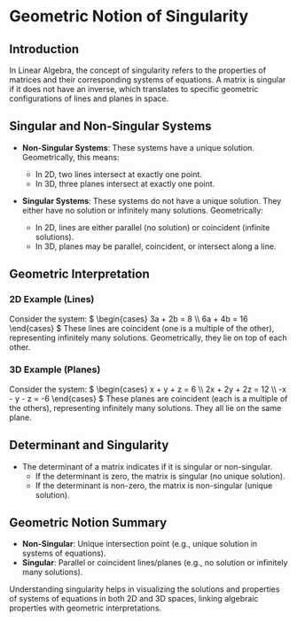 # Geometric Notion of Singularity

## Introduction
In Linear Algebra, the concept of singularity refers to the properties of matrices and their corresponding systems of equations. A matrix is singular if it does not have an inverse, which translates to specific geometric configurations of lines and planes in space.

## Singular and Non-Singular Systems
- **Non-Singular Systems**: These systems have a unique solution. Geometrically, this means:
  - In 2D, two lines intersect at exactly one point.
  - In 3D, three planes intersect at exactly one point.

- **Singular Systems**: These systems do not have a unique solution. They either have no solution or infinitely many solutions. Geometrically:
  - In 2D, lines are either parallel (no solution) or coincident (infinite solutions).
  - In 3D, planes may be parallel, coincident, or intersect along a line.

## Geometric Interpretation

### 2D Example (Lines)
Consider the system:
$`
\begin{cases}
3a + 2b = 8 \\
6a + 4b = 16
\end{cases}
`$
These lines are coincident (one is a multiple of the other), representing infinitely many solutions. Geometrically, they lie on top of each other.

### 3D Example (Planes)
Consider the system:
$`
\begin{cases}
x + y + z = 6 \\
2x + 2y + 2z = 12 \\
-x - y - z = -6
\end{cases}
`$
These planes are coincident (each is a multiple of the others), representing infinitely many solutions. They all lie on the same plane.

## Determinant and Singularity
- The determinant of a matrix indicates if it is singular or non-singular.
  - If the determinant is zero, the matrix is singular (no unique solution).
  - If the determinant is non-zero, the matrix is non-singular (unique solution).

## Geometric Notion Summary
- **Non-Singular**: Unique intersection point (e.g., unique solution in systems of equations).
- **Singular**: Parallel or coincident lines/planes (e.g., no solution or infinitely many solutions).

Understanding singularity helps in visualizing the solutions and properties of systems of equations in both 2D and 3D spaces, linking algebraic properties with geometric interpretations.
